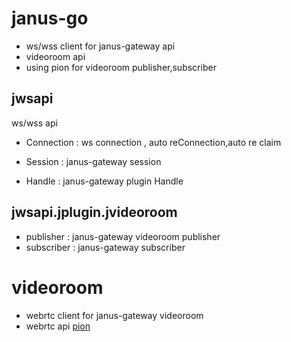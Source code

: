 # janus-go 

- ws/wss client for janus-gateway api 
- videoroom api
- using pion for videoroom publisher,subscriber 


## jwsapi 

ws/wss api

- Connection : ws connection , auto reConnection,auto re claim

- Session : janus-gateway session 

- Handle : janus-gateway plugin Handle 

## jwsapi.jplugin.jvideoroom 

- publisher : janus-gateway videoroom publisher
- subscriber : janus-gateway subscriber


# videoroom

- webrtc client for janus-gateway videoroom
- webrtc api [pion](https://github.com/pion/webrtc)

